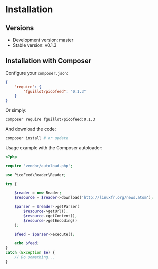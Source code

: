 Installation
============

Versions
--------

- Development version: master
- Stable version: v0.1.3

Installation with Composer
--------------------------

Configure your `composer.json`:

```json
{
    "require": {
        "fguillot/picofeed": "0.1.3"
    }
}
```

Or simply:

```bash
composer require fguillot/picofeed:0.1.3
```

And download the code:

```bash
composer install # or update
```

Usage example with the Composer autoloader:

```php
<?php

require 'vendor/autoload.php';

use PicoFeed\Reader\Reader;

try {

    $reader = new Reader;
    $resource = $reader->download('http://linuxfr.org/news.atom');

    $parser = $reader->getParser(
        $resource->getUrl(),
        $resource->getContent(),
        $resource->getEncoding()
    );

    $feed = $parser->execute();

    echo $feed;
}
catch (Exception $e) {
    // Do something...
}
```

